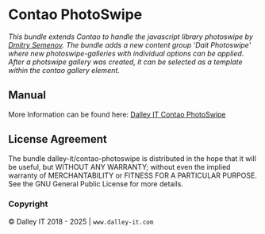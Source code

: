 # Contao PhotoSwipe

*This bundle extends Contao to handle the javascript library photoswipe by [Dmitry Semenov](http://twitter.com/dimsemenov). The bundle adds a new content group 'Dait Photoswipe' where new photoswipe-galleries with individual options can be applied. After a photswipe gallery was created, it can be selected as a template within the contao gallery element.*

## Manual
More Information can be found here: <a href="https://www.dalley-it.com/blog/contao-photoswipe.html" target="_blank">Dalley IT Contao PhotoSwipe</a>

## License Agreement
The bundle dalley-it/contao-photoswipe is distributed in the hope that it will be useful, but WITHOUT ANY WARRANTY; without even the implied warranty of MERCHANTABILITY or FITNESS FOR A PARTICULAR PURPOSE.  See the GNU General Public License for more details.

### Copyright 
© Dalley IT 2018 - 2025 | 
```www.dalley-it.com```
